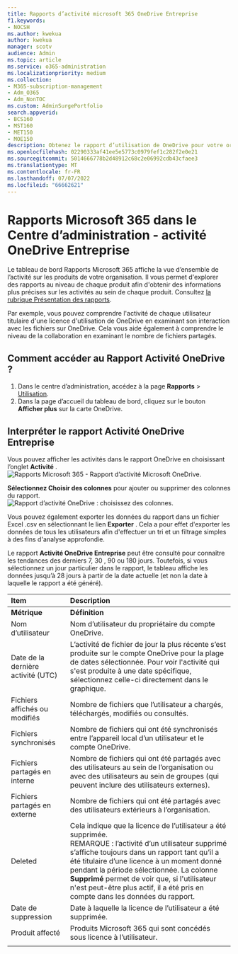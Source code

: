```yaml
---
title: Rapports d’activité microsoft 365 OneDrive Entreprise
f1.keywords:
- NOCSH
ms.author: kwekua
author: kwekua
manager: scotv
audience: Admin
ms.topic: article
ms.service: o365-administration
ms.localizationpriority: medium
ms.collection:
- M365-subscription-management
- Adm_O365
- Adm_NonTOC
ms.custom: AdminSurgePortfolio
search.appverid:
- BCS160
- MST160
- MET150
- MOE150
description: Obtenez le rapport d’utilisation de OneDrive pour votre organisation et découvrez l’activité de chaque utilisateur OneDrive, le nombre de fichiers partagés et l’utilisation du stockage.
ms.openlocfilehash: 02290333af41ee5e5773c0979fef1c282f2e0e21
ms.sourcegitcommit: 5014666778b2d48912c68c2e06992cdb43cfaee3
ms.translationtype: MT
ms.contentlocale: fr-FR
ms.lasthandoff: 07/07/2022
ms.locfileid: "66662621"
---
```

# <a name="microsoft-365-reports-in-the-admin-center---onedrive-for-business-activity"></a>Rapports Microsoft 365 dans le Centre d’administration - activité OneDrive Entreprise

Le tableau de bord Rapports Microsoft 365 affiche la vue d’ensemble de l’activité sur les produits de votre organisation. Il vous permet d'explorer des rapports au niveau de chaque produit afin d'obtenir des informations plus précises sur les activités au sein de chaque produit. Consultez [la rubrique Présentation des rapports](activity-reports.md).
  
Par exemple, vous pouvez comprendre l'activité de chaque utilisateur titulaire d'une licence d'utilisation de OneDrive en examinant son interaction avec les fichiers sur OneDrive. Cela vous aide également à comprendre le niveau de la collaboration en examinant le nombre de fichiers partagés.

## <a name="how-do-i-get-to-the-onedrive-activity-report"></a>Comment accéder au Rapport Activité OneDrive ?

1. Dans le centre d’administration, accédez à la page **Rapports** \> <a href="https://go.microsoft.com/fwlink/p/?linkid=2074756" target="_blank">Utilisation</a>. 
2. Dans la page d’accueil du tableau de bord, cliquez sur le bouton **Afficher plus** sur la carte OneDrive.
  
## <a name="interpret-the-onedrive-for-business-activity-report"></a>Interpréter le rapport Activité OneDrive Entreprise

Vous pouvez afficher les activités dans le rapport OneDrive en choisissant l’onglet **Activité** .<br/>![Rapports Microsoft 365 - Rapport d’activité Microsoft OneDrive.](../../media/c89df0b0-2611-4acf-9ef7-17cedf7977be.png)

**Sélectionnez Choisir des colonnes** pour ajouter ou supprimer des colonnes du rapport.  <br/> ![Rapport d’activité OneDrive : choisissez des colonnes.](../../media/252f311f-ffde-4e5a-9158-2b822bf86964.png)

Vous pouvez également exporter les données du rapport dans un fichier Excel .csv en sélectionnant le lien **Exporter** . Cela a pour effet d'exporter les données de tous les utilisateurs afin d'effectuer un tri et un filtrage simples à des fins d'analyse approfondie. 

Le rapport **Activité OneDrive Entreprise** peut être consulté pour connaître les tendances des derniers 7, 30 , 90 ou 180 jours. Toutefois, si vous sélectionnez un jour particulier dans le rapport, le tableau affiche les données jusqu’à 28 jours à partir de la date actuelle (et non la date à laquelle le rapport a été généré).
  
|Item|Description|
|:-----|:-----|
|**Métrique**|**Définition**|
|Nom d’utilisateur  <br/> |Nom d’utilisateur du propriétaire du compte OneDrive.  <br/> |
|Date de la dernière activité (UTC)  <br/> |L’activité de fichier de jour la plus récente s’est produite sur le compte OneDrive pour la plage de dates sélectionnée. Pour voir l'activité qui s'est produite à une date spécifique, sélectionnez celle-ci directement dans le graphique.  <br/> |
|Fichiers affichés ou modifiés  <br/> |Nombre de fichiers que l’utilisateur a chargés, téléchargés, modifiés ou consultés.   <br/> |
|Fichiers synchronisés  <br/> |Nombre de fichiers qui ont été synchronisés entre l’appareil local d’un utilisateur et le compte OneDrive. <br/> |
|Fichiers partagés en interne  <br/> | Nombre de fichiers qui ont été partagés avec des utilisateurs au sein de l’organisation ou avec des utilisateurs au sein de groupes (qui peuvent inclure des utilisateurs externes).  <br/> |
|Fichiers partagés en externe  <br/> |Nombre de fichiers qui ont été partagés avec des utilisateurs extérieurs à l’organisation. <br/>|
|Deleted  <br/> | Cela indique que la licence de l’utilisateur a été supprimée.  <br/> REMARQUE : l’activité d’un utilisateur supprimé s’affiche toujours dans un rapport tant qu’il a été titulaire d’une licence à un moment donné pendant la période sélectionnée. La colonne **Supprimé** permet de voir que, si l'utilisateur n'est peut-être plus actif, il a été pris en compte dans les données du rapport.  <br/> |
|Date de suppression  <br/> |Date à laquelle la licence de l’utilisateur a été supprimée. <br/>|
|Produit affecté  <br/> |Produits Microsoft 365 qui sont concédés sous licence à l’utilisateur.|
|||